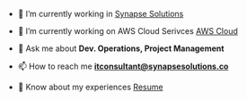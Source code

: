 


- 🔭 I’m currently working in <a href="https://synapsesolutions.co" target="blank">Synapse Solutions</a>

- 🌱 I’m currently working on AWS Cloud Serivces <a href="https://aws.amazon.com/" target="blank">AWS Cloud</a>

- 💬 Ask me about **Dev. Operations, Project Management**

- 📫 How to reach me **itconsultant@synapsesolutions.co**

- 📄 Know about my experiences <a href="https://drive.google.com/file/d/1fPeYtjHDMt_MCdtM_xrBd1pQxkKXCuuK/view?usp=drive_link" target="blank">Resume</a>
<br/>


